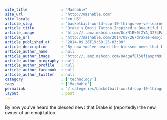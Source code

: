 ```yaml
---
site_title               : "Mashable"
site_url                 : "http://mashable.com"
site_locale              : "en_US"
article_slug             : "basketball-world-cup-10-things-we-ve-learned-so-far"
article_title            : "Drake's Emoji Tattoo Inspired a Beautiful Parody Tumblr"
article_image            : "http://i.amz.mshcdn.com/8cxN1Rk0fZYAj3284PAAp4YMn2c=/1200x627/2014%2F10%2F09%2Fab%2Fdrake2.7c1a9.jpg"
article_url              : "http://mashable.com/2014/09/26/drakes-emoji-tattoo-tumblr/"
article_published_at     : "2014-09-26T19:50:25-03:00"
article_description      : "By now you've heard the blessed news that Drake is (reportedly) the new owner of an emoji tattoo."
article_author_name      : null
article_author_image     : "http://i.amz.mshcdn.com/OAcgWfEl5UfjasprN9z1m4SEIXo=/90x90/2016%2F09%2F21%2F3f%2FLauraVittoheadshotslowres1.b1191.jpg"
article_author_biography : null
article_author_profile   : null
article_author_facebook  : null
article_author_twitter   : null
category                 : ['technology']
tags                     : ['Mashable']
permalink                : "/:categories/basketball-world-cup-10-things-we-ve-learned-so-far/"
layout                   : post
---
```


By now you've heard the blessed news that Drake is (reportedly) the new owner of an emoji tattoo.
